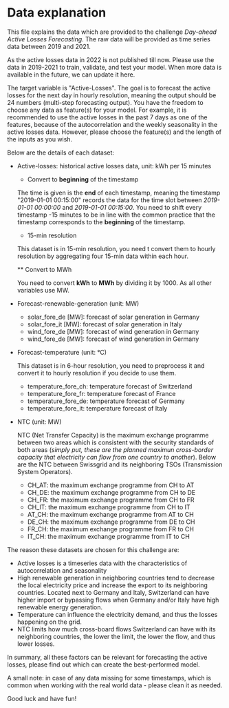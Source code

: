 # Data explanation

This file explains the data which are provided to the challenge *Day-ahead Active Losses Forecasting*. The raw data will be provided as time series data between 2019 and 2021.

As the active losses data in 2022 is not published till now. Please use the data in 2019-2021 to train, validate, and test your model. When more data is available in the future, we can update it here.

The target variable is "Active-Losses". The goal is to forecast the active losses for the next day in hourly resolution, meaning the output should be 24 numbers (multi-step forecasting output). You have the freedom to choose any data as feature(s) for your model. For example, it is recommended to use the active losses in the past 7 days as one of the features, because of the autocorrelation and the weekly seasonality in the active losses data. However, please choose the feature(s) and the length of the inputs as you wish. 

Below are the details of each dataset:

* Active-losses: historical active losses data, unit: kWh per 15 minutes

    * Convert to **beginning** of the timestamp 
    
    The time is given is the **end** of each timestamp, meaning the timestamp "2019-01-01 00:15:00" records the data for the time slot between *2019-01-01 00:00:00* and *2019-01-01 00:15:00*. You need to shift every timestamp -15 minutes to be in line with the common practice that the timestamp corresponds to the **beginning** of the timestamp. 

    * 15-min resolution

    This dataset is in 15-min resolution, you need t convert them to hourly resolution by aggregating four 15-min data within each hour. 

    ** Convert to MWh

    You need to convert **kWh** to **MWh** by dividing it by 1000. As all other variables use MW. 

* Forecast-renewable-generation (unit: MW)

    * solar_fore_de [MW]: forecast of solar generation in Germany
    * solar_fore_it [MW]: forecast of solar generation in Italy
    * wind_fore_de [MW]: forecast of wind generation in Germany
    * wind_fore_de [MW]: forecast of wind generation in Germany

* Forecast-temperature (unit: °C)

    This dataset is in 6-hour resolution, you need to preprocess it and convert it to hourly resolution if you decide to use them.

    * temperature_fore_ch: temperature forecast of Switzerland
    * temperature_fore_fr: temperature forecast of France
    * temperature_fore_de: temperature forecast of Germany
    * temperature_fore_it: temperature forecast of Italy

* NTC (unit: MW)

    NTC (Net Transfer Capacity) is the maximum exchange programme between two areas which is consistent with the security standards of both areas (*simply put, these are the planned maximun cross-border capacity that electricity can flow from one country to another*). Below are the NTC between Swissgrid and its neighboring TSOs (Transmission System Operators). 

    * CH_AT: the maximum exchange programme from CH to AT
    * CH_DE: the maximum exchange programme from CH to DE
    * CH_FR: the maximum exchange programme from CH to FR
    * CH_IT: the maximum exchange programme from CH to IT
    * AT_CH: the maximum exchange programme from AT to CH
    * DE_CH: the maximum exchange programme from DE to CH
    * FR_CH: the maximum exchange programme from FR to CH
    * IT_CH: the maximum exchange programme from IT to CH

The reason these datasets are chosen for this challenge are:

* Active losses is a timeseries data with the characteristics of autocorrelation and seasonality
* High renewable generation in neighboring countries tend to decrease the local electricity price and increase the export to its neighboring countries. Located next to Germany and Italy, Switzerland can have higher import or bypassing flows when Germany and/or Italy have high renewable energy generation.
* Temperature can influence the electricity demand, and thus the losses happening on the grid.
* NTC limits how much cross-board flows Switzerland can have with its neighboring countries, the lower the limit, the lower the flow, and thus lower losses. 

In summary, all these factors can be relevant for forecasting the active losses, please find out which can create the best-performed model. 

A small note: in case of any data missing for some timestamps, which is common when working with the real world data - please clean it as needed.

Good luck and have fun!
